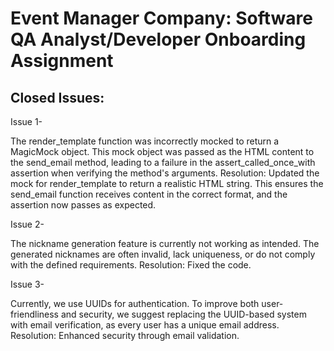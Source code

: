 # Event Manager Company: Software QA Analyst/Developer Onboarding Assignment

## Closed Issues:

Issue 1-

The render_template function was incorrectly mocked to return a MagicMock object. This mock object was passed as the HTML content to the send_email method, leading to a failure in the assert_called_once_with assertion when verifying the method's arguments.
Resolution: Updated the mock for render_template to return a realistic HTML string. This ensures the send_email function receives content in the correct format, and the assertion now passes as expected.

Issue 2-

The nickname generation feature is currently not working as intended. The generated nicknames are often invalid, lack uniqueness, or do not comply with the defined requirements.
Resolution: Fixed the code.

Issue 3-

Currently, we use UUIDs for authentication. To improve both user-friendliness and security, we suggest replacing the UUID-based system with email verification, as every user has a unique email address.
Resolution: Enhanced security through email validation.
